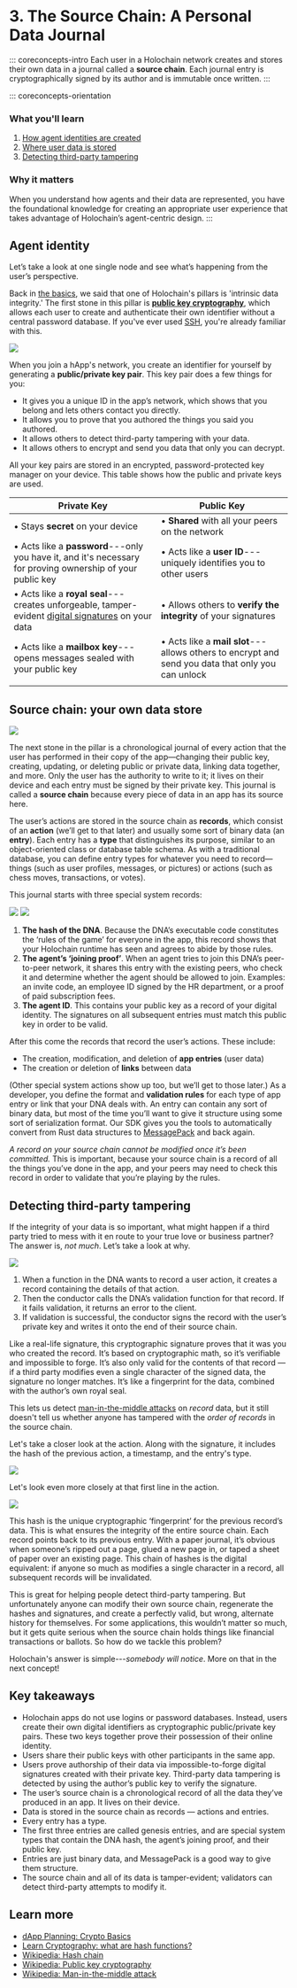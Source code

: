 # 3. The Source Chain: A Personal Data Journal

::: coreconcepts-intro
Each user in a Holochain network creates and stores their own data in a journal called a **source chain**. Each journal entry is cryptographically signed by its author and is immutable once written.
:::

::: coreconcepts-orientation
### <i class="fas fa-thunderstorm"></i> What you'll learn

1. [How agent identities are created](#agent-identity)
2. [Where user data is stored](#source-chain-your-own-data-store)
3. [Detecting third-party tampering](#detecting-third-party-tampering)

### <i class="far fa-atom"></i> Why it matters

When you understand how agents and their data are represented, you have the foundational knowledge for creating an appropriate user experience that takes advantage of Holochain’s agent-centric design.
:::

## Agent identity

Let’s take a look at one single node and see what’s happening from the user’s perspective.

Back in [the basics](..//1_the_basics/), we said that one of Holochain's pillars is 'intrinsic data integrity.' The first stone in this pillar is [**public key cryptography**](https://en.wikipedia.org/wiki/Public-key_cryptography), which allows each user to create and authenticate their own identifier without a central password database. If you've ever used [SSH](https://en.wikipedia.org/wiki/Secure_Shell), you're already familiar with this.

![](../../img/concepts/3.1-key-generation.png)

When you join a hApp's network, you create an identifier for yourself by generating a **public/private key pair**. This key pair does a few things for you:

* It gives you a unique ID in the app’s network, which shows that you belong and lets others contact you directly.
* It allows you to prove that you authored the things you said you authored.
* It allows others to detect third-party tampering with your data.
* It allows others to encrypt and send you data that only you can decrypt.

All your key pairs are stored in an encrypted, password-protected key manager on your device. This table shows how the public and private keys are used.

|                                                                      Private Key                                                                      |                                        Public Key                                       |
|-------------------------------------------------------------------------------------------------------------------------------------------------------|-----------------------------------------------------------------------------------------|
| • Stays **secret** on your device                                                                                                                     | • **Shared** with all your peers on the network                                         |
| • Acts like a **password**---only you have it, and it's necessary for proving ownership of your public key                                            | • Acts like a **user ID**---uniquely identifies you to other users                      |
| • Acts like a **royal seal**---creates unforgeable, tamper-evident [digital signatures](https://en.wikipedia.org/wiki/Digital_signature) on your data | • Allows others to **verify the integrity** of your signatures                          |
| • Acts like a **mailbox key**---opens messages sealed with your public key                                                                            | • Acts like a **mail slot**---allows others to encrypt and send you data that only you can unlock |
|                                                                                                                                                       |                                                                                         |

## Source chain: your own data store

![](../../img/concepts/3.2-source-chain-as-journal.png)

The next stone in the pillar is a chronological journal of every action that the user has performed in their copy of the app—changing their public key, creating, updating, or deleting public or private data, linking data together, and more. Only the user has the authority to write to it; it lives on their device and each entry must be signed by their private key. This journal is called a **source chain** because every piece of data in an app has its source here.

The user’s actions are stored in the source chain as **records**, which consist of an **action** (we’ll get to that later) and usually some sort of binary data (an **entry**). Each entry has a **type** that distinguishes its purpose, similar to an object-oriented class or database table schema. As with a traditional database, you can define entry types for whatever you need to record—things (such as user profiles, messages, or pictures) or actions (such as chess moves, transactions, or votes).

This journal starts with three special system records:

![](../../img/concepts/3.3-genesis-records-1-and-2.png)
![](../../img/concepts/3.4-genesis-record-3.png)

1. **The hash of the DNA**. Because the DNA’s executable code constitutes the ‘rules of the game’ for everyone in the app, this record shows that your Holochain runtime has seen and agrees to abide by those rules.
2. **The agent’s ‘joining proof’**. When an agent tries to join this DNA’s peer-to-peer network, it shares this entry with the existing peers, who check it and determine whether the agent should be allowed to join. Examples: an invite code, an employee ID signed by the HR department, or a proof of paid subscription fees.
3. **The agent ID**. This contains your public key as a record of your digital identity. The signatures on all subsequent entries must match this public key in order to be valid.

After this come the records that record the user’s actions. These include:

* The creation, modification, and deletion of **app entries** (user data)
* The creation or deletion of **links** between data

(Other special system actions show up too, but we’ll get to those later.) As a developer, you define the format and **validation rules** for each type of app entry or link that your DNA deals with. An entry can contain any sort of binary data, but most of the time you’ll want to give it structure using some sort of serialization format. Our SDK gives you the tools to automatically convert from Rust data structures to [MessagePack](https://msgpack.org) and back again.

_A record on your source chain cannot be modified once it’s been committed._ This is important, because your source chain is a record of all the things you’ve done in the app, and your peers may need to check this record in order to validate that you’re playing by the rules.

## Detecting third-party tampering

If the integrity of your data is so important, what might happen if a third party tried to mess with it en route to your true love or business partner? The answer is, _not much_. Let’s take a look at why.

![](../../img/concepts/3.5-commit.png)

1. When a function in the DNA wants to record a user action, it creates a record containing the details of that action.
2. Then the conductor calls the DNA’s validation function for that record. If it fails validation, it returns an error to the client.
3. If validation is successful, the conductor signs the record with the user’s private key and writes it onto the end of their source chain.

Like a real-life signature, this cryptographic signature proves that it was you who created the record. It’s based on cryptographic math, so it’s verifiable and impossible to forge. It’s also only valid for the contents of that record — if a third party modifies even a single character of the signed data, the signature no longer matches. It’s like a fingerprint for the data, combined with the author’s own royal seal.

This lets us detect [man-in-the-middle attacks](https://en.wikipedia.org/wiki/Man-in-the-middle_attack) on _record_ data, but it still doesn't tell us whether anyone has tampered with the _order of records_ in the source chain.

Let's take a closer look at the action. Along with the signature, it includes the hash of the previous action, a timestamp, and the entry's type.

![](../../img/concepts/3.6-action)

Let's look even more closely at that first line in the action.

![](../../img/concepts/3.7-prev-action.png)

This hash is the unique cryptographic ‘fingerprint’ for the previous record’s data. This is what ensures the integrity of the entire source chain. Each record points back to its previous entry. With a paper journal, it’s obvious when someone’s ripped out a page, glued a new page in, or taped a sheet of paper over an existing page. This chain of hashes is the digital equivalent: if anyone so much as modifies a single character in a record, all subsequent records will be invalidated.

This is great for helping people detect third-party tampering. But unfortunately anyone can modify their own source chain, regenerate the hashes and signatures, and create a perfectly valid, but wrong, alternate history for themselves. For some applications, this wouldn’t matter so much, but it gets quite serious when the source chain holds things like financial transactions or ballots. So how do we tackle this problem?

Holochain's answer is simple---_somebody will notice_. More on that in the next concept!

## Key takeaways

* Holochain apps do not use logins or password databases. Instead, users create their own digital identifiers as cryptographic public/private key pairs. These two keys together prove their possession of their online identity.
* Users share their public keys with other participants in the same app.
* Users prove authorship of their data via impossible-to-forge digital signatures created with their private key. Third-party data tampering is detected by using the author’s public key to verify the signature.
* The user’s source chain is a chronological record of all the data they’ve produced in an app. It lives on their device.
* Data is stored in the source chain as records — actions and entries.
* Every entry has a type.
* The first three entries are called genesis entries, and are special system types that contain the DNA hash, the agent’s joining proof, and their public key.
* Entries are just binary data, and MessagePack is a good way to give them structure.
* The source chain and all of its data is tamper-evident; validators can detect third-party attempts to modify it.

## Learn more

* [dApp Planning: Crypto Basics](https://medium.com/holochain/dapp-planning-crypto-basics-8bd1073cbe19)
* [Learn Cryptography: what are hash functions?](https://learncryptography.com/hash-functions/what-are-hash-functions)
* [Wikipedia: Hash chain](https://en.wikipedia.org/wiki/Hash_chain)
* [Wikipedia: Public key cryptography](https://en.wikipedia.org/wiki/Public-key_cryptography)
* [Wikipedia: Man-in-the-middle attack](https://en.wikipedia.org/wiki/Man-in-the-middle_attack)
